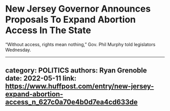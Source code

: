 # New Jersey Governor Announces Proposals To Expand Abortion Access In The State

“Without access, rights mean nothing,” Gov. Phil Murphy told legislators Wednesday.

---
category: POLITICS
authors: Ryan Grenoble
date: 2022-05-11
link: https://www.huffpost.com/entry/new-jersey-expand-abortion-access_n_627c0a70e4b0d7ea4cd633de
---
